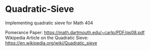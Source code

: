 # Quadratic-Sieve
Implementing quadratic sieve for Math 404

Pomerance Paper: https://math.dartmouth.edu/~carlp/PDF/qs08.pdf
Wikipedia Article on the Quadratic Sieve: https://en.wikipedia.org/wiki/Quadratic_sieve
